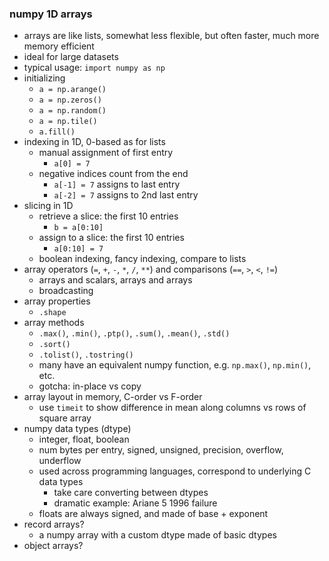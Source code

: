 ### numpy 1D arrays

- arrays are like lists, somewhat less flexible, but often faster, much more memory efficient
- ideal for large datasets
- typical usage: `import numpy as np`
- initializing
    - `a = np.arange()`
    - `a = np.zeros()`
    - `a = np.random()`
    - `a = np.tile()`
    - `a.fill()`
- indexing in 1D, 0-based as for lists
    - manual assignment of first entry
        - `a[0] = 7`
    - negative indices count from the end
        - `a[-1] = 7` assigns to last entry
        - `a[-2] = 7` assigns to 2nd last entry
- slicing in 1D
    - retrieve a slice: the first 10 entries
        - `b = a[0:10]`
    - assign to a slice: the first 10 entries
        - `a[0:10] = 7`
    - boolean indexing, fancy indexing, compare to lists
- array operators (`=`, `+`, `-`, `*`, `/`, `**`) and comparisons (`==`, `>`, `<`, `!=`)
    - arrays and scalars, arrays and arrays
    - broadcasting
- array properties
    - `.shape`
- array methods
    - `.max()`, `.min()`, `.ptp()`, `.sum()`, `.mean()`, `.std()`
    - `.sort()`
    - `.tolist()`, `.tostring()`
    - many have an equivalent numpy function, e.g. `np.max()`, `np.min()`, etc.
    - gotcha: in-place vs copy
- array layout in memory, C-order vs F-order
    - use `timeit` to show difference in mean along columns vs rows of square array
- numpy data types (dtype)
    - integer, float, boolean
    - num bytes per entry, signed, unsigned, precision, overflow, underflow
    - used across programming languages, correspond to underlying C data types
        - take care converting between dtypes
        - dramatic example: Ariane 5 1996 failure
    - floats are always signed, and made of base + exponent
- record arrays?
    - a numpy array with a custom dtype made of basic dtypes
- object arrays?
